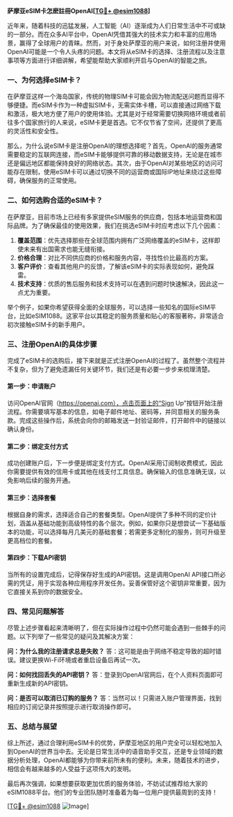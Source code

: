 **萨摩亚eSIM卡怎麽註冊OpenAI[[TG💪+ @esim1088](https://t.me/s/esim1088)]**

近年来，随着科技的迅猛发展，人工智能（AI）逐渐成为人们日常生活中不可或缺的一部分。而在众多AI平台中，OpenAI凭借其强大的技术实力和丰富的应用场景，赢得了全球用户的青睐。然而，对于身处萨摩亚的用户来说，如何注册并使用OpenAI可能是一个令人头疼的问题。本文将从eSIM卡的选择、注册流程以及注意事项等方面进行详细讲解，希望能帮助大家顺利开启与OpenAI的智能之旅。

### 一、为何选择eSIM卡？

在萨摩亚这样一个海岛国家，传统的物理SIM卡可能会因为物流配送问题而显得不够便捷。而eSIM卡作为一种虚拟SIM卡，无需实体卡槽，可以直接通过网络下载和激活，极大地方便了用户的使用体验。尤其是对于经常需要切换网络环境或者前往多个国家旅行的人来说，eSIM卡更是首选。它不仅节省了空间，还提供了更高的灵活性和安全性。

那么，为什么说eSIM卡是注册OpenAI的理想选择呢？首先，OpenAI的服务通常需要稳定的互联网连接，而eSIM卡能够提供可靠的移动数据支持，无论是在城市还是偏远地区都能保持良好的网络状态。其次，由于OpenAI对某些地区的访问可能存在限制，使用eSIM卡可以通过切换不同的运营商或国际IP地址来绕过这些障碍，确保服务的正常使用。

### 二、如何选购合适的eSIM卡？

在萨摩亚，目前市场上已经有多家提供eSIM服务的供应商，包括本地运营商和国际品牌。为了确保最佳的使用效果，我们在挑选eSIM卡时应考虑以下几个因素：

1. **覆盖范围**：优先选择那些在全球范围内拥有广泛网络覆盖的eSIM卡，这样即使未来有出国需求也能无缝衔接。
2. **价格合理**：对比不同供应商的价格和服务内容，寻找性价比最高的方案。
3. **客户评价**：查看其他用户的反馈，了解该eSIM卡的实际表现如何，避免踩雷。
4. **技术支持**：优质的售后服务和技术支持可以在遇到问题时快速解决，因此这一点尤为重要。

举个例子，如果你希望获得全面的全球服务，可以选择一些知名的国际eSIM平台，比如eSIM1088。这家平台以其稳定的服务质量和贴心的客服著称，非常适合初次接触eSIM卡的新手用户。

### 三、注册OpenAI的具体步骤

完成了eSIM卡的选购后，接下来就是正式注册OpenAI的过程了。虽然整个流程并不复杂，但为了避免遗漏任何关键环节，我们还是有必要一步步来梳理清楚。

#### 第一步：申请账户

访问OpenAI官网（https://openai.com），点击页面上的“Sign Up”按钮开始注册流程。你需要填写基本的信息，如电子邮件地址、密码等，并同意相关的服务条款。完成这些操作后，系统会向你的邮箱发送一封验证邮件，打开邮件中的链接以确认身份。

#### 第二步：绑定支付方式

成功创建账户后，下一步便是绑定支付方式。OpenAI采用订阅制收费模式，因此你需要提供有效的信用卡或其他在线支付工具信息。确保输入的信息准确无误，以免影响后续的服务开通。

#### 第三步：选择套餐

根据自身的需求，选择适合自己的套餐类型。OpenAI提供了多种不同的定价计划，涵盖从基础功能到高级特性的各个层次。例如，如果你只是想尝试一下基础版本的功能，可以选择每月几美元的基础套餐；若需更多定制化的服务，则可升级至更高档位的套餐。

#### 第四步：下载API密钥

当所有的设置完成后，记得保存好生成的API密钥。这是调用OpenAI API接口所必需的凭证，用于实现各种应用程序开发任务。妥善保管好这个密钥非常重要，因为它直接关系到你的数据安全。

### 四、常见问题解答

尽管上述步骤看起来清晰明了，但在实际操作过程中仍然可能会遇到一些棘手的问题。以下列举了一些常见的疑问及其解决方案：

**问：为什么我的注册请求总是失败？**
答：这可能是由于网络不稳定导致的超时错误。建议更换Wi-Fi环境或者重启设备后再试一次。

**问：如何找回丢失的API密钥？**
答：登录到OpenAI官网后，在个人资料页面即可重新生成新的API密钥。

**问：是否可以取消已订购的服务？**
答：当然可以！只需进入账户管理界面，找到相应的订阅记录并按照提示进行取消操作即可。

### 五、总结与展望

综上所述，通过合理利用eSIM卡的优势，萨摩亚地区的用户完全可以轻松地加入到OpenAI的世界当中去。无论是日常生活中的语音助手交互，还是专业领域的数据分析处理，OpenAI都能够为你带来前所未有的便利。未来，随着技术的进步，相信会有越来越多的人受益于这项伟大的发明。

最后再次强调，如果想要获取更加优质的服务体验，不妨试试推荐给大家的eSIM1088平台。他们的专业团队随时准备着为每一位用户提供最周到的支持！

[[TG💪+ @esim1088](https://t.me/s/esim1088) ![Image](https://i.postimg.cc/4NQfJmqS/Snipaste-2025-05-13-00-14-12.png)]